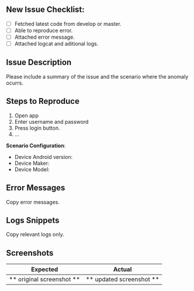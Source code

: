 ## New Issue Checklist:
 - [ ] Fetched latest code from develop or master.
 - [ ] Able to reproduce error.
 - [ ] Attached error message.
 - [ ] Attached logcat and aditional logs.

## Issue Description

Please include a summary of the issue and the scenario where the anomaly ocurrs.

## Steps to Reproduce
1. Open app
2. Enter username and password
3. Press login button.
4. ...

**Scenario Configuration**:
* Device Android version:
* Device Maker:
* Device Model:

## Error Messages
Copy error messages.

## Logs Snippets
Copy relevant logs only.


## Screenshots

Expected             |  Actual
:-------------------------:|:-------------------------:
** original screenshot **  |  ** updated screenshot **
